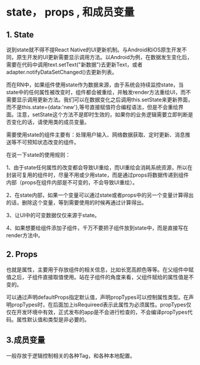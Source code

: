 # state， props , 和成员变量

## 1. State

说到state就不得不提React Native的UI更新机制。与Android和iOS原生开发不同，原生开发的UI更新需要显示调用方法。以Android为例，在数据发生变化后，需要在代码中调用text.setText\("新数据"\)去更新Text，或者adapter.notifyDataSetChanged\(\)去更新列表。

而在RN中，如果组件使用state作为数据来源，由于系统会持续监控state，当state中的任何属性被改变时，组件都会被重绘，并触发render方法重绘UI，而不需要显示调用更新方法。我们可以在数据变化之后调用this.setState来更新界面，而不是this.state={data:'new'},等号直接赋值符合编程语法，但是不会重绘界面。注意，setState这个方法不是即时生效的，如果你的业务逻辑需要立即判断是否变化的话，请使用类的成员变量。

需要使用state的组件主要有：处理用户输入、网络数据获取、定时更新、消息推送等不可预知状态改变的组件。

在说一下state的使用规则：

1、由于state任何属性的改变都会导致UI重绘，而UI重绘会消耗系统资源，所以在封装可复用的组件时，尽量不用或少用state，而是通过props将数据传递到组件内部（props在组件内部是不可变的，不会导致UI重绘）。

2、在state内部，如果一个变量可以通过state或者props中的另一个变量计算得出的话，删除这个变量，等到需要使用的时候再通过计算得出。

3、让UI中的可变数据仅仅来源于state。

4、如果想要给组件添加子组件，千万不要把子组件放到state中，而是直接写在render方法中。

## 2. Props

也就是属性，主要用于存放组件的相关信息，比如长宽高颜色等等。在父组件中赋值之后，子组件直接取值使用。站在子组件的角度来看，父组件赋给的属性值是不变的。

可以通过声明defaultProps指定默认值，声明propTypes可以控制属性类型。在声明propTypes时，在后面加上isRequireed表示此属性为必须属性。propTypes仅仅在开发环境中有效，正式发布的app是不会进行检查的，不会编译propTypes代码。属性默认值和类型是非必要的。

## 3.成员变量

一般存放于逻辑控制相关的各种Tag，和各种本地配置。

